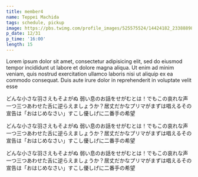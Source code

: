 ```yaml
---
title: member4
name: Teppei Machida
tags: schedule, pickup
image: https://pbs.twimg.com/profile_images/525575524/14424182_2338889845_400x400.jpg
p_date: 12/31
p_time: '16:00'
length: 15
---
```


Lorem ipsum dolor sit amet, consectetur adipisicing elit, sed do eiusmod tempor incididunt ut labore et dolore magna aliqua. Ut enim ad minim veniam, quis nostrud exercitation ullamco laboris nisi ut aliquip ex ea commodo consequat. Duis aute irure dolor in reprehenderit in voluptate velit esse

どんな小さな羽さえもそよがぬ 弱い息のお話をせがむとは！でもこの哀れな声一つ三つあわせた舌に逆らえましょうか？居丈だかなプリマがまずは唱えるその宣告は「おはじめなさい」すこし優しげに二番手の希望

どんな小さな羽さえもそよがぬ 弱い息のお話をせがむとは！でもこの哀れな声一つ三つあわせた舌に逆らえましょうか？居丈だかなプリマがまずは唱えるその宣告は「おはじめなさい」すこし優しげに二番手の希望

どんな小さな羽さえもそよがぬ 弱い息のお話をせがむとは！でもこの哀れな声一つ三つあわせた舌に逆らえましょうか？居丈だかなプリマがまずは唱えるその宣告は「おはじめなさい」すこし優しげに二番手の希望
